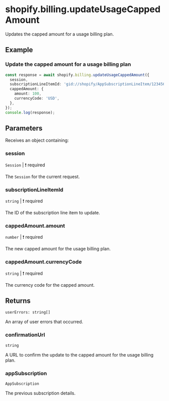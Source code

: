 # shopify.billing.updateUsageCappedAmount

Updates the capped amount for a usage billing plan.

## Example

### Update the capped amount for a usage billing plan

```ts
const response = await shopify.billing.updateUsageCappedAmount({
  session,
  subscriptionLineItemId: 'gid://shopify/AppSubscriptionLineItem/1234567890',
  cappedAmount: {
    amount: 100,
    currencyCode: 'USD',
  },
});
console.log(response);
```

## Parameters

Receives an object containing:

### session

`Session` | :exclamation: required

The `Session` for the current request.

### subscriptionLineItemId

`string` | :exclamation: required

The ID of the subscription line item to update.

### cappedAmount.amount

`number` | :exclamation: required

The new capped amount for the usage billing plan.

### cappedAmount.currencyCode

`string` | :exclamation: required

The currency code for the capped amount.

## Returns

`userErrors: string[]`

An array of user errors that occurred.

### confirmationUrl

`string`

A URL to confirm the update to the capped amount for the usage billing plan.

### appSubscription

`AppSubscription`

The previous subscription details.
